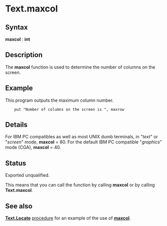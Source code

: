 
# Text.maxcol

## Syntax
**maxcol** : **int**

## Description
The **maxcol** function is used to determine the number of columns on the screen.


## Example
This program outputs the maximum column number.

        put "Number of columns on the screen is ", maxrow
## Details
For IBM PC compatibles as well as most UNIX dumb terminals, in "_text_" or "_screen_" mode, **maxcol** = 80. For the default IBM PC compatible "_graphics_" mode (CGA), **maxcol** = 40.


## Status
Exported unqualified.

This means that you can call the function by calling **maxcol** or by calling **Text.maxcol**.


## See also
**[Text.Locate](text_locate.html)** [procedure](procedure.html) for an example of the use of **[maxcol](maxcol.html)**.

